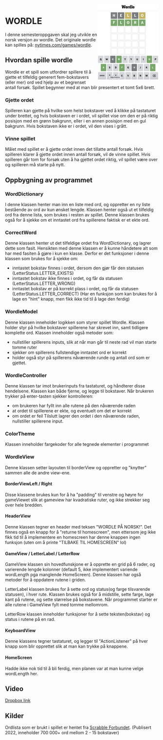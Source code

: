 <img align="right" width=200 src="images/wordle_example.png">

# WORDLE
I denne semesteroppgaven skal jeg utvikle en norsk versjon av wordle. Det originale wordle kan spilles på: [nytimes.com/games/wordle](https://www.nytimes.com/games/wordle/index.html). 

## Hvordan spille wordle
Wordle er et spill som utfordrer spillere til å gjette et tilfeldig generert fem-bokstavers (eller mer) ord ved hjelp av et begrenset antall forsøk. Spillet begynner med at man blir presentert et tomt 5x6 brett. 

### Gjette ordet
Spilleren kan gjette på hvilke som helst bokstaver ved å klikke på tastaturet under brettet, og hvis bokstaven er i ordet, vil spillet vise om den er på riktig posisjon med en grønn bakgrunn, eller i en annen posisjon med en gul bakgrunn. Hvis bokstaven ikke er i ordet, vil den vises i grått. 

### Vinne spillet
Målet med spillet er å gjette ordet innen det tillatte antall forsøk. Hvis spilleren klarer å gjette ordet innen antall forsøk, vil de vinne spillet. Hvis spilleren går tom for forsøk uten å ha gjettet ordet riktig, vil spillet være over og spilleren må starte på nytt.


## Oppbygning av programmet

### WordDictionary
I denne klassen henter man inn en liste med ord, og oppretter en ny liste bestående av ord av kun ønsket lengde. Klassen henter også ut et tilfeldig ord fra denne lista, som brukes i resten av spillet. Denne klassen brukes også for å sjekke om et inntastet ord fra spillerene faktisk er et ekte ord.

### CorrectWord
Denne klassen henter ut det tilfeldige ordet fra WordDictionary, og lagrer dette som fasit. Hensikten med denne klassen er å kunne håndetere alt som har med fasiten å gjøre i kun en klasse. Derfor er det funksjoner i denne klassen som brukes for å sjekke om:
- inntastet bokstav finnes i ordet, dersom den gjør får den statusen (LetterStatus.LETTER_EXISTS)
- inntastet bokstav ikke finnes i ordet, og får da statusen (LetterStatus.LETTER_WRONG)
- inntastet bokstav er på korrekt plass i ordet, og får da statusen (LetterStatus.LETTER_CORRECT)
(Har en funksjon som kan brukes for å lage en "hint" knapp, men fikk ikke tid til å lage den ferdig)

### WordleModel
Denne klassen inneholder logikken som styrer spillet Wordle. Klassen holder styr på hvilke bokstaver spillerene har skrevet inn, samt tidligere komplette ord. Klassen inneholder også metoder som:
- nullstiller spillerens inputs, slik at når man går til neste rad vil man starte tomme ruter
- sjekker om spillerens fullstendige inntastet ord er korrekt
- holder også styr på spillerens nåværende runde og antall ord som er gjettet.

### WordleController
Denne klassen tar imot brukerinputs fra tastaturet, og håndterer disse hendelsene. Klassen kan både fjerne, og legge til bokstaver. Når brukeren trykker på enter-tasten sjekker kontrolleren:
- om brukeren har fyllt inn alle rutene på den nåværende raden
- at ordet til spillerene er ekte, og eventuelt om det er korrekt
- om ordet er feil
Tilslutt lagrer den ordet i den nåværende raden, nullstiller spillerene input.

### ColorTheme
Klassen inneholder fargekoder for alle tegnede elementer i programmet

### WordleView
Denne klassen setter layouten til borderView og oppretter og "knytter" sammen alle de andre view-ene.

#### BorderViewLeft / Right
Disse klassene brukes kun for å ha "padding" til venstre og høyre for gameViewet slik at gameview har kvadratiske ruter, og ikke strekker seg over hele bredden.

#### HeaderView
Denne klassen tegner en header med teksen "WORDLE PÅ NORSK!". Det finnes også en knapp for å "returne til homescreen", men ettersom jeg ikke fikk tid til å implementere en homescreen har denne knappen ingen funksjon (uten om å printe "TILBAKE TIL HOMESCREEN" lol)

#### GameView / LetterLabel / LetterRow
GameView klassen sin hovedfunskjone er å opprette en grid på 6 rader, og varierende lengde kolonner (default 5, ikke implementert variende wordLength pga manglende HomeScreen). Denne klassen har også metoder for å oppdatere rutene i griden.

LetterLabel klassen brukes for å sette ord og status(og farge tilsvarende statusen), i hver rute. Klassen brukes også for å midstille, sette farge, lage kant på rutene, og sette størrelse på bokstavene. Når programmet starter er alle rutene i GameView fylt med tomme mellomrom.

LetterRow klassen inneholder funksjoner for å sette teksten(bokstav) og status i rutene på en rad.

#### KeyboardView
Denne klassens tegner tastaturet, og legger til "ActionListener" på hver knapp som blir opprettet slik at man kan trykke på knappene.

#### HomeScreen
Hadde ikke nok tid til å bli ferdig, men planen var at man kunne velge wordLength her.

## Video
[Dropbox link](https://www.dropbox.com/sh/5ofy1wtypdu6dbs/AADAKn8U6OtQU4fM4GgBFkipa?dl=0)


## Kilder
Ordlista som er brukt i spillet er hentet fra [Scrabble Forbundet](http://www2.scrabbleforbundet.no/?p=4881#more-4881). (Publisert 2022, inneholder 700 000+ ord mellom 2 - 15 bokstaver)
